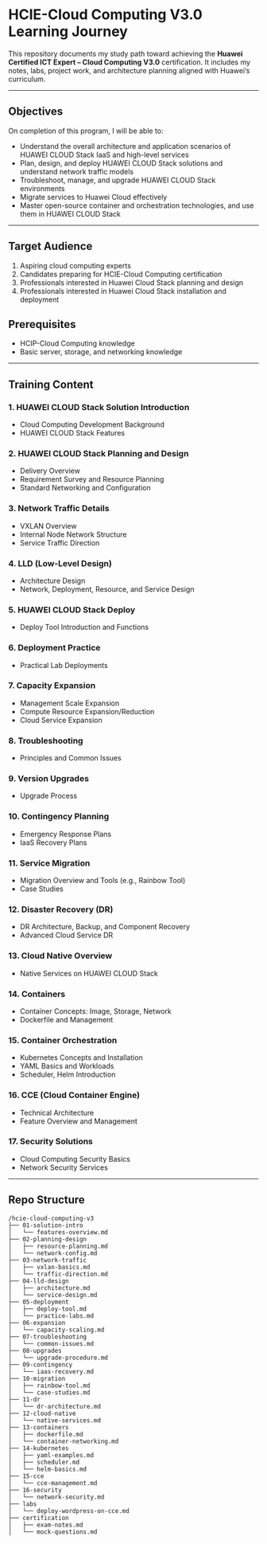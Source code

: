 # HCIE-Cloud Computing V3.0 Learning Journey

This repository documents my study path toward achieving the **Huawei Certified ICT Expert – Cloud Computing V3.0** certification. It includes my notes, labs, project work, and architecture planning aligned with Huawei’s curriculum.

---

## Objectives
On completion of this program, I will be able to:
- Understand the overall architecture and application scenarios of HUAWEI CLOUD Stack IaaS and high-level services
- Plan, design, and deploy HUAWEI CLOUD Stack solutions and understand network traffic models
- Troubleshoot, manage, and upgrade HUAWEI CLOUD Stack environments
- Migrate services to Huawei Cloud effectively
- Master open-source container and orchestration technologies, and use them in HUAWEI CLOUD Stack

---

## Target Audience
1. Aspiring cloud computing experts
2. Candidates preparing for HCIE-Cloud Computing certification
3. Professionals interested in Huawei Cloud Stack planning and design
4. Professionals interested in Huawei Cloud Stack installation and deployment

## Prerequisites
- HCIP-Cloud Computing knowledge
- Basic server, storage, and networking knowledge

---

## Training Content

### 1. HUAWEI CLOUD Stack Solution Introduction
- Cloud Computing Development Background
- HUAWEI CLOUD Stack Features

### 2. HUAWEI CLOUD Stack Planning and Design
- Delivery Overview
- Requirement Survey and Resource Planning
- Standard Networking and Configuration

### 3. Network Traffic Details
- VXLAN Overview
- Internal Node Network Structure
- Service Traffic Direction

### 4. LLD (Low-Level Design)
- Architecture Design
- Network, Deployment, Resource, and Service Design

### 5. HUAWEI CLOUD Stack Deploy
- Deploy Tool Introduction and Functions

### 6. Deployment Practice
- Practical Lab Deployments

### 7. Capacity Expansion
- Management Scale Expansion
- Compute Resource Expansion/Reduction
- Cloud Service Expansion

### 8. Troubleshooting
- Principles and Common Issues

### 9. Version Upgrades
- Upgrade Process

### 10. Contingency Planning
- Emergency Response Plans
- IaaS Recovery Plans

### 11. Service Migration
- Migration Overview and Tools (e.g., Rainbow Tool)
- Case Studies

### 12. Disaster Recovery (DR)
- DR Architecture, Backup, and Component Recovery
- Advanced Cloud Service DR

### 13. Cloud Native Overview
- Native Services on HUAWEI CLOUD Stack

### 14. Containers
- Container Concepts: Image, Storage, Network
- Dockerfile and Management

### 15. Container Orchestration
- Kubernetes Concepts and Installation
- YAML Basics and Workloads
- Scheduler, Helm Introduction

### 16. CCE (Cloud Container Engine)
- Technical Architecture
- Feature Overview and Management

### 17. Security Solutions
- Cloud Computing Security Basics
- Network Security Services

---

## Repo Structure
```
/hcie-cloud-computing-v3
├── 01-solution-intro
│   └── features-overview.md
├── 02-planning-design
│   ├── resource-planning.md
│   └── network-config.md
├── 03-network-traffic
│   ├── vxlan-basics.md
│   └── traffic-direction.md
├── 04-lld-design
│   ├── architecture.md
│   └── service-design.md
├── 05-deployment
│   ├── deploy-tool.md
│   └── practice-labs.md
├── 06-expansion
│   └── capacity-scaling.md
├── 07-troubleshooting
│   └── common-issues.md
├── 08-upgrades
│   └── upgrade-procedure.md
├── 09-contingency
│   └── iaas-recovery.md
├── 10-migration
│   ├── rainbow-tool.md
│   └── case-studies.md
├── 11-dr
│   └── dr-architecture.md
├── 12-cloud-native
│   └── native-services.md
├── 13-containers
│   ├── dockerfile.md
│   └── container-networking.md
├── 14-kubernetes
│   ├── yaml-examples.md
│   ├── scheduler.md
│   └── helm-basics.md
├── 15-cce
│   └── cce-management.md
├── 16-security
│   └── network-security.md
├── labs
│   └── deploy-wordpress-on-cce.md
├── certification
│   ├── exam-notes.md
│   └── mock-questions.md

